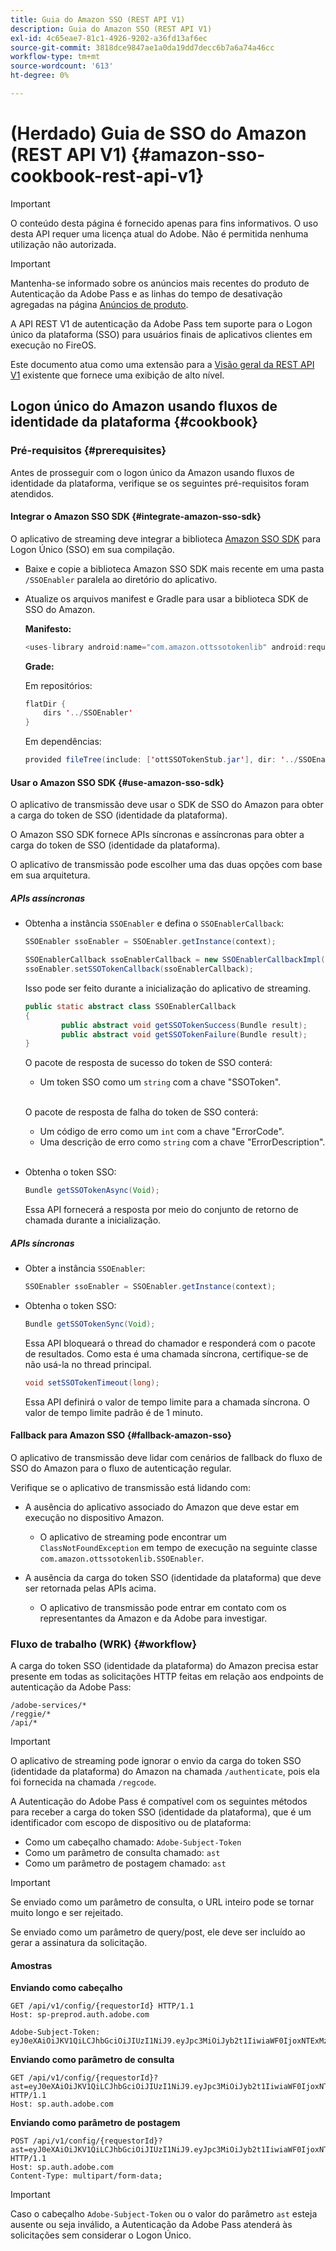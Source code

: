 ```yaml
---
title: Guia do Amazon SSO (REST API V1)
description: Guia do Amazon SSO (REST API V1)
exl-id: 4c65eae7-81c1-4926-9202-a36fd13af6ec
source-git-commit: 3818dce9847ae1a0da19dd7decc6b7a6a74a46cc
workflow-type: tm+mt
source-wordcount: '613'
ht-degree: 0%

---
```


# (Herdado) Guia de SSO do Amazon (REST API V1) {#amazon-sso-cookbook-rest-api-v1}

>[!IMPORTANT]
>
>O conteúdo desta página é fornecido apenas para fins informativos. O uso desta API requer uma licença atual do Adobe. Não é permitida nenhuma utilização não autorizada.

>[!IMPORTANT]
>
> Mantenha-se informado sobre os anúncios mais recentes do produto de Autenticação da Adobe Pass e as linhas do tempo de desativação agregadas na página [Anúncios de produto](/help/authentication/product-announcements.md).

A API REST V1 de autenticação da Adobe Pass tem suporte para o Logon único da plataforma (SSO) para usuários finais de aplicativos clientes em execução no FireOS.

Este documento atua como uma extensão para a [Visão geral da REST API V1](/help/authentication/integration-guide-programmers/legacy/rest-api-v1/rest-api-overview.md) existente que fornece uma exibição de alto nível.

## Logon único do Amazon usando fluxos de identidade da plataforma {#cookbook}

### Pré-requisitos {#prerequisites}

Antes de prosseguir com o logon único da Amazon usando fluxos de identidade da plataforma, verifique se os seguintes pré-requisitos foram atendidos.

#### Integrar o Amazon SSO SDK {#integrate-amazon-sso-sdk}

O aplicativo de streaming deve integrar a biblioteca [Amazon SSO SDK](https://tve.zendesk.com/hc/en-us/article_attachments/360064368131/ottSSOTokenLib_v1.jar) para Logon Único (SSO) em sua compilação.

* Baixe e copie a biblioteca Amazon SSO SDK mais recente em uma pasta `/SSOEnabler` paralela ao diretório do aplicativo.

* Atualize os arquivos manifest e Gradle para usar a biblioteca SDK de SSO do Amazon.

  **Manifesto:**

  ```JAVA
  <uses-library android:name="com.amazon.ottssotokenlib" android:required="false">
  ```

  **Grade:**

  Em repositórios:

  ```JAVA
  flatDir {
      dirs '../SSOEnabler'
  }
  ```

  Em dependências:

  ```JAVA
  provided fileTree(include: ['ottSSOTokenStub.jar'], dir: '../SSOEnabler')
  ```

#### Usar o Amazon SSO SDK {#use-amazon-sso-sdk}

O aplicativo de transmissão deve usar o SDK de SSO do Amazon para obter a carga do token de SSO (identidade da plataforma).

O Amazon SSO SDK fornece APIs síncronas e assíncronas para obter a carga do token de SSO (identidade da plataforma).

O aplicativo de transmissão pode escolher uma das duas opções com base em sua arquitetura.

##### APIs assíncronas

* Obtenha a instância `SSOEnabler` e defina o `SSOEnablerCallback`:

  ```JAVA
  SSOEnabler ssoEnabler = SSOEnabler.getInstance(context);
  
  SSOEnablerCallback ssoEnablerCallback = new SSOEnablerCallbackImpl();
  ssoEnabler.setSSOTokenCallback(ssoEnablerCallback);
  ```

  Isso pode ser feito durante a inicialização do aplicativo de streaming.

  ```JAVA
  public static abstract class SSOEnablerCallback
  {
          public abstract void getSSOTokenSuccess(Bundle result);
          public abstract void getSSOTokenFailure(Bundle result);
  }
  ```

  O pacote de resposta de sucesso do token de SSO conterá:
   * Um token SSO como um `string` com a chave &quot;SSOToken&quot;.

  <br/>

  O pacote de resposta de falha do token de SSO conterá:
   * Um código de erro como um `int` com a chave &quot;ErrorCode&quot;.
   * Uma descrição de erro como `string` com a chave &quot;ErrorDescription&quot;.

  <br/>

* Obtenha o token SSO:

  ```JAVA
  Bundle getSSOTokenAsync(Void);
  ```

  Essa API fornecerá a resposta por meio do conjunto de retorno de chamada durante a inicialização.

##### APIs síncronas

* Obter a instância `SSOEnabler`:

  ```JAVA
  SSOEnabler ssoEnabler = SSOEnabler.getInstance(context);
  ```

* Obtenha o token SSO:

  ```JAVA
  Bundle getSSOTokenSync(Void);
  ```

  Essa API bloqueará o thread do chamador e responderá com o pacote de resultados. Como esta é uma chamada síncrona, certifique-se de não usá-la no thread principal.

  ```JAVA
  void setSSOTokenTimeout(long);
  ```

  Essa API definirá o valor de tempo limite para a chamada síncrona. O valor de tempo limite padrão é de 1 minuto.

#### Fallback para Amazon SSO {#fallback-amazon-sso}

O aplicativo de transmissão deve lidar com cenários de fallback do fluxo de SSO do Amazon para o fluxo de autenticação regular.

Verifique se o aplicativo de transmissão está lidando com:

* A ausência do aplicativo associado do Amazon que deve estar em execução no dispositivo Amazon.
   * O aplicativo de streaming pode encontrar um `ClassNotFoundException` em tempo de execução na seguinte classe `com.amazon.ottssotokenlib.SSOEnabler`.

* A ausência da carga do token SSO (identidade da plataforma) que deve ser retornada pelas APIs acima.
   * O aplicativo de transmissão pode entrar em contato com os representantes da Amazon e da Adobe para investigar.

### Fluxo de trabalho (WRK) {#workflow}

A carga do token SSO (identidade da plataforma) do Amazon precisa estar presente em todas as solicitações HTTP feitas em relação aos endpoints de autenticação da Adobe Pass:

```
/adobe-services/*
/reggie/*
/api/*
```

>[!IMPORTANT]
> 
> O aplicativo de streaming pode ignorar o envio da carga do token SSO (identidade da plataforma) do Amazon na chamada `/authenticate`, pois ela foi fornecida na chamada `/regcode`.

A Autenticação do Adobe Pass é compatível com os seguintes métodos para receber a carga do token SSO (identidade da plataforma), que é um identificador com escopo de dispositivo ou de plataforma:

* Como um cabeçalho chamado: `Adobe-Subject-Token`
* Como um parâmetro de consulta chamado: `ast`
* Como um parâmetro de postagem chamado: `ast`

>[!IMPORTANT]
>
> Se enviado como um parâmetro de consulta, o URL inteiro pode se tornar muito longo e ser rejeitado.
>
> Se enviado como um parâmetro de query/post, ele deve ser incluído ao gerar a assinatura da solicitação.

#### Amostras

**Enviando como cabeçalho**

```HTTPS
GET /api/v1/config/{requestorId} HTTP/1.1 
Host: sp-preprod.auth.adobe.com

Adobe-Subject-Token: eyJ0eXAiOiJKV1QiLCJhbGciOiJIUzI1NiJ9.eyJpc3MiOiJyb2t1IiwiaWF0IjoxNTExMzY4ODAyLCJleHAiOjE1NDI5MDQ4MDIsImF1ZCI6ImFkb2JlIiwic3ViIjoiNWZjYzMwODctYWJmZi00OGU4LWJhZTgtODQzODViZTFkMzQwIiwiZGlkIjoiY2FmZjQ1ZDAtM2NhMy00MDg3LWI2MjMtNjFkZjNhMmNlOWM4In0.JlBFhNhNCJCDXLwBjy5tt3PtPcqbMKEIGZ6sr2NA
```

**Enviando como parâmetro de consulta**

```HTTPS
GET /api/v1/config/{requestorId}?ast=eyJ0eXAiOiJKV1QiLCJhbGciOiJIUzI1NiJ9.eyJpc3MiOiJyb2t1IiwiaWF0IjoxNTExMzY4ODAyLCJleHAiOjE1NDI5MDQ4MDIsImF1ZCI6ImFkb2JlIiwic3ViIjoiNWZjYzMwODctYWJmZi00OGU4LWJhZTgtODQzODViZTFkMzQwIiwiZGlkIjoiY2FmZjQ1ZDAtM2NhMy00MDg3LWI2MjMtNjFkZjNhMmNlOWM4In0.JlBFhNhNCJCDXLwBjy5tt3PtPcqbMKEIGZ6sr2NA HTTP/1.1
Host: sp.auth.adobe.com
```

**Enviando como parâmetro de postagem**

```HTTPS
POST /api/v1/config/{requestorId}?ast=eyJ0eXAiOiJKV1QiLCJhbGciOiJIUzI1NiJ9.eyJpc3MiOiJyb2t1IiwiaWF0IjoxNTExMzY4ODAyLCJleHAiOjE1NDI5MDQ4MDIsImF1ZCI6ImFkb2JlIiwic3ViIjoiNWZjYzMwODctYWJmZi00OGU4LWJhZTgtODQzODViZTFkMzQwIiwiZGlkIjoiY2FmZjQ1ZDAtM2NhMy00MDg3LWI2MjMtNjFkZjNhMmNlOWM4In0.Jl\_BFhN\_h\_NCJCDXLwBjy5tt3PtPcqbMKEIGZ6sr2NA HTTP/1.1
Host: sp.auth.adobe.com 
Content-Type: multipart/form-data;
```

>[!IMPORTANT]
>
> Caso o cabeçalho `Adobe-Subject-Token` ou o valor do parâmetro `ast` esteja ausente ou seja inválido, a Autenticação da Adobe Pass atenderá às solicitações sem considerar o Logon Único.
